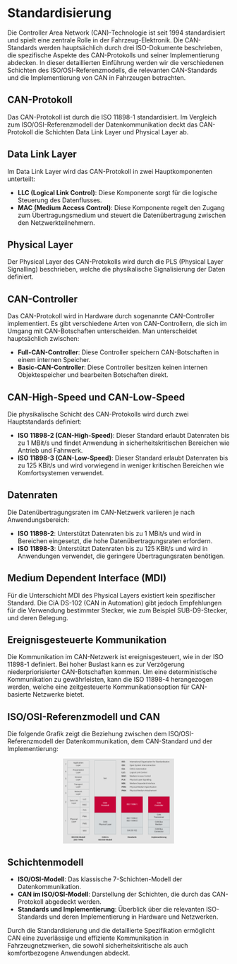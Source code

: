 
# Standardisierung

Die Controller Area Network (CAN)-Technologie ist seit 1994 standardisiert und spielt eine zentrale Rolle in der Fahrzeug-Elektronik. Die CAN-Standards werden hauptsächlich durch drei ISO-Dokumente beschrieben, die spezifische Aspekte des CAN-Protokolls und seiner Implementierung abdecken. In dieser detaillierten Einführung werden wir die verschiedenen Schichten des ISO/OSI-Referenzmodells, die relevanten CAN-Standards und die Implementierung von CAN in Fahrzeugen betrachten.


## CAN-Protokoll

Das CAN-Protokoll ist durch die ISO 11898-1 standardisiert. Im Vergleich zum ISO/OSI-Referenzmodell der Datenkommunikation deckt das CAN-Protokoll die Schichten Data Link Layer und Physical Layer ab.

## Data Link Layer

Im Data Link Layer wird das CAN-Protokoll in zwei Hauptkomponenten unterteilt:

- **LLC (Logical Link Control)**: Diese Komponente sorgt für die logische Steuerung des Datenflusses.
- **MAC (Medium Access Control)**: Diese Komponente regelt den Zugang zum Übertragungsmedium und steuert die Datenübertragung zwischen den Netzwerkteilnehmern.

## Physical Layer

Der Physical Layer des CAN-Protokolls wird durch die PLS (Physical Layer Signalling) beschrieben, welche die physikalische Signalisierung der Daten definiert.

## CAN-Controller

Das CAN-Protokoll wird in Hardware durch sogenannte CAN-Controller implementiert. Es gibt verschiedene Arten von CAN-Controllern, die sich im Umgang mit CAN-Botschaften unterscheiden. Man unterscheidet hauptsächlich zwischen:

- **Full-CAN-Controller**: Diese Controller speichern CAN-Botschaften in einem internen Speicher.
- **Basic-CAN-Controller**: Diese Controller besitzen keinen internen Objektespeicher und bearbeiten Botschaften direkt.

## CAN-High-Speed und CAN-Low-Speed

Die physikalische Schicht des CAN-Protokolls wird durch zwei Hauptstandards definiert:

- **ISO 11898-2 (CAN-High-Speed)**: Dieser Standard erlaubt Datenraten bis zu 1 MBit/s und findet Anwendung in sicherheitskritischen Bereichen wie Antrieb und Fahrwerk.
- **ISO 11898-3 (CAN-Low-Speed)**: Dieser Standard erlaubt Datenraten bis zu 125 KBit/s und wird vorwiegend in weniger kritischen Bereichen wie Komfortsystemen verwendet.

## Datenraten

Die Datenübertragungsraten im CAN-Netzwerk variieren je nach Anwendungsbereich:

- **ISO 11898-2**: Unterstützt Datenraten bis zu 1 MBit/s und wird in Bereichen eingesetzt, die hohe Datenübertragungsraten erfordern.
- **ISO 11898-3**: Unterstützt Datenraten bis zu 125 KBit/s und wird in Anwendungen verwendet, die geringere Übertragungsraten benötigen.

## Medium Dependent Interface (MDI)

Für die Unterschicht MDI des Physical Layers existiert kein spezifischer Standard. Die CiA DS-102 (CAN in Automation) gibt jedoch Empfehlungen für die Verwendung bestimmter Stecker, wie zum Beispiel SUB-D9-Stecker, und deren Belegung.

## Ereignisgesteuerte Kommunikation

Die Kommunikation im CAN-Netzwerk ist ereignisgesteuert, wie in der ISO 11898-1 definiert. Bei hoher Buslast kann es zur Verzögerung niederpriorisierter CAN-Botschaften kommen. Um eine deterministische Kommunikation zu gewährleisten, kann die ISO 11898-4 herangezogen werden, welche eine zeitgesteuerte Kommunikationsoption für CAN-basierte Netzwerke bietet.

## ISO/OSI-Referenzmodell und CAN

Die folgende Grafik zeigt die Beziehung zwischen dem ISO/OSI-Referenzmodell der Datenkommunikation, dem CAN-Standard und der Implementierung:

<img src="./image/1712017003646.png" alt="CAN-Netzwerk" style="max-width:50%; display: block; margin: 0 auto;" />

## Schichtenmodell

- **ISO/OSI-Modell**: Das klassische 7-Schichten-Modell der Datenkommunikation.
- **CAN im ISO/OSI-Modell**: Darstellung der Schichten, die durch das CAN-Protokoll abgedeckt werden.
- **Standards und Implementierung**: Überblick über die relevanten ISO-Standards und deren Implementierung in Hardware und Netzwerken.

Durch die Standardisierung und die detaillierte Spezifikation ermöglicht CAN eine zuverlässige und effiziente Kommunikation in Fahrzeugnetzwerken, die sowohl sicherheitskritische als auch komfortbezogene Anwendungen abdeckt.
